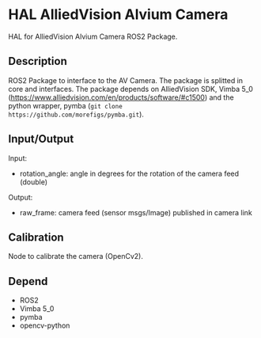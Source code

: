 # HAL AlliedVision Alvium Camera

HAL for AlliedVision Alvium Camera ROS2 Package.

## Description

ROS2 Package to interface to the AV Camera.
The package is splitted in core and interfaces.
The package depends on AlliedVision SDK, Vimba 5_0 (https://www.alliedvision.com/en/products/software/#c1500) and the python wrapper, pymba (`git clone https://github.com/morefigs/pymba.git`). 

## Input/Output

Input: 

- rotation_angle: 	angle in degrees for the rotation of the camera feed (double)

Output: 

- raw_frame: 	camera feed (sensor msgs/Image)
	published in camera link

## Calibration

Node to calibrate the camera (OpenCv2).

## Depend

- ROS2
- Vimba 5_0
- pymba
- opencv-python

